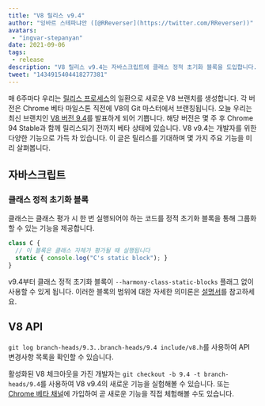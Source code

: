 ```yaml
---
title: "V8 릴리스 v9.4"
author: "잉바르 스테파냐안 ([@RReverser](https://twitter.com/RReverser))"
avatars:
 - "ingvar-stepanyan"
date: 2021-09-06
tags:
 - release
description: "V8 릴리스 v9.4는 자바스크립트에 클래스 정적 초기화 블록을 도입합니다."
tweet: "1434915404418277381"
---
```

매 6주마다 우리는 [릴리스 프로세스](https://v8.dev/docs/release-process)의 일환으로 새로운 V8 브랜치를 생성합니다. 각 버전은 Chrome 베타 마일스톤 직전에 V8의 Git 마스터에서 브랜칭됩니다. 오늘 우리는 최신 브랜치인 [V8 버전 9.4](https://chromium.googlesource.com/v8/v8.git/+log/branch-heads/9.4)를 발표하게 되어 기쁩니다. 해당 버전은 몇 주 후 Chrome 94 Stable과 함께 릴리스되기 전까지 베타 상태에 있습니다. V8 v9.4는 개발자를 위한 다양한 기능으로 가득 차 있습니다. 이 글은 릴리스를 기대하며 몇 가지 주요 기능을 미리 살펴봅니다.

<!--truncate-->
## 자바스크립트

### 클래스 정적 초기화 블록

클래스는 클래스 평가 시 한 번 실행되어야 하는 코드를 정적 초기화 블록을 통해 그룹화할 수 있는 기능을 제공합니다.

```javascript
class C {
  // 이 블록은 클래스 자체가 평가될 때 실행됩니다
  static { console.log("C's static block"); }
}
```

v9.4부터 클래스 정적 초기화 블록이 `--harmony-class-static-blocks` 플래그 없이 사용할 수 있게 됩니다. 이러한 블록의 범위에 대한 자세한 의미론은 [설명서](https://v8.dev/features/class-static-initializer-blocks)를 참고하세요.

## V8 API

`git log branch-heads/9.3..branch-heads/9.4 include/v8.h`를 사용하여 API 변경사항 목록을 확인할 수 있습니다.

활성화된 V8 체크아웃을 가진 개발자는 `git checkout -b 9.4 -t branch-heads/9.4`를 사용하여 V8 v9.4의 새로운 기능을 실험해볼 수 있습니다. 또는 [Chrome 베타 채널](https://www.google.com/chrome/browser/beta.html)에 가입하여 곧 새로운 기능을 직접 체험해볼 수도 있습니다.
